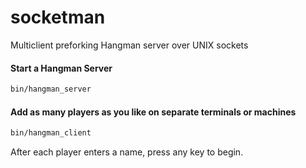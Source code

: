 socketman
=========

Multiclient preforking Hangman server over UNIX sockets

#### Start a Hangman Server
```bash
bin/hangman_server
```

#### Add as many players as you like on separate terminals or machines
```bash
bin/hangman_client
```

After each player enters a name, press any key to begin.
